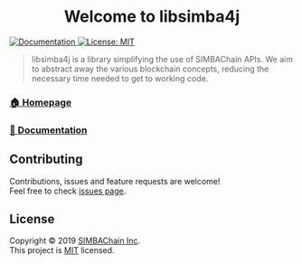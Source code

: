 <h1 align="center">Welcome to libsimba4j</h1>
<p>
  <a href="https://simbachain.github.io/libsimba4j/">
    <img alt="Documentation" src="https://img.shields.io/badge/documentation-yes-brightgreen.svg?style=flat" target="_blank" />
  </a>
  <a href="https://github.com/SIMBAChain/libsimba4j/blob/master/LICENSE">
    <img alt="License: MIT" src="https://img.shields.io/badge/License-MIT-yellow.svg?style=flat" target="_blank" />
  </a>
</p>

> libsimba4j is a library simplifying the use of SIMBAChain APIs. We aim to abstract away the various blockchain concepts, reducing the necessary time needed to get to working code.

### [🏠 Homepage](https://github.com/simbachain/libsimba4j#readme)
### [📝 Documentation](https://simbachain.github.io/libsimba4j/)

## Contributing

Contributions, issues and feature requests are welcome!<br />Feel free to check [issues page](https://github.com/simbachain/libsimba4j/issues).

## License

Copyright © 2019 [SIMBAChain Inc](https://simbachain.com/).<br />
This project is [MIT](https://github.com/SIMBAChain/libsimba4j/blob/master/LICENSE) licensed.
